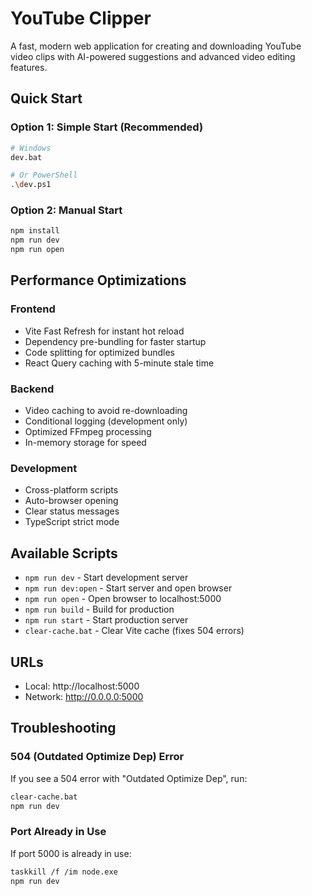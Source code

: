 # YouTube Clipper

A fast, modern web application for creating and downloading YouTube video clips with AI-powered suggestions and advanced video editing features.

## Quick Start

### Option 1: Simple Start (Recommended)
```bash
# Windows
dev.bat

# Or PowerShell
.\dev.ps1
```

### Option 2: Manual Start
```bash
npm install
npm run dev
npm run open
```

## Performance Optimizations

### Frontend
- Vite Fast Refresh for instant hot reload
- Dependency pre-bundling for faster startup
- Code splitting for optimized bundles
- React Query caching with 5-minute stale time

### Backend
- Video caching to avoid re-downloading
- Conditional logging (development only)
- Optimized FFmpeg processing
- In-memory storage for speed

### Development
- Cross-platform scripts
- Auto-browser opening
- Clear status messages
- TypeScript strict mode

## Available Scripts

- `npm run dev` - Start development server
- `npm run dev:open` - Start server and open browser
- `npm run open` - Open browser to localhost:5000
- `npm run build` - Build for production
- `npm run start` - Start production server
- `clear-cache.bat` - Clear Vite cache (fixes 504 errors)

## URLs

- Local: http://localhost:5000
- Network: http://0.0.0.0:5000

## Troubleshooting

### 504 (Outdated Optimize Dep) Error
If you see a 504 error with "Outdated Optimize Dep", run:
```bash
clear-cache.bat
npm run dev
```

### Port Already in Use
If port 5000 is already in use:
```bash
taskkill /f /im node.exe
npm run dev
``` 
